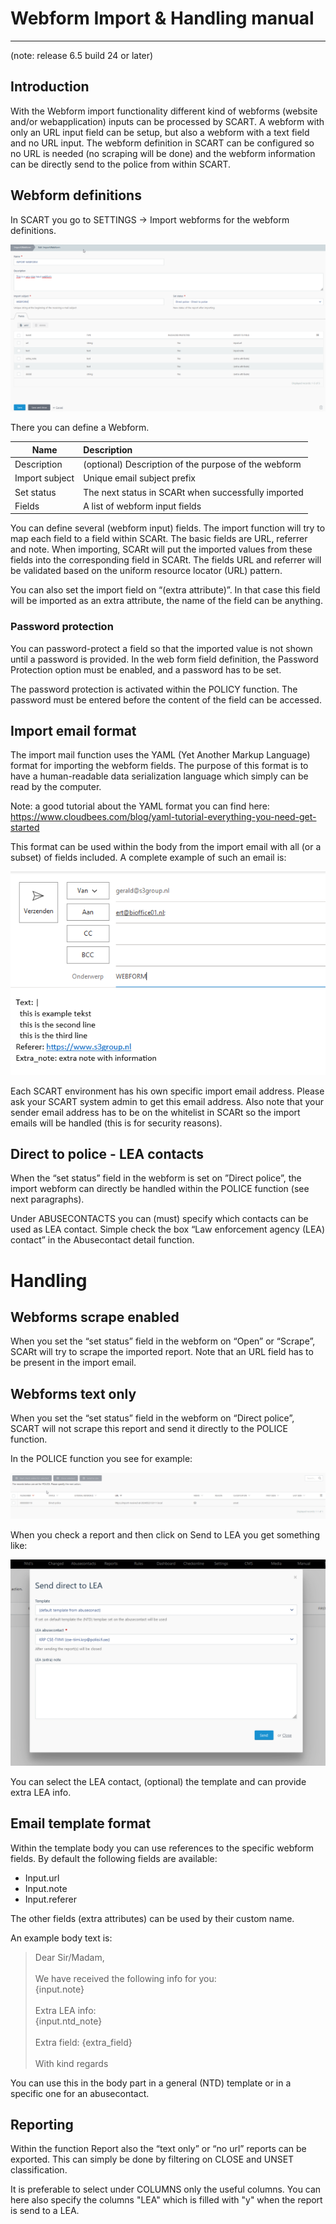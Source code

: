 # Webform Import & Handling manual

---

(note: release 6.5 build 24 or later)

## Introduction

With the Webform import functionality different kind of webforms (website and/or 
webapplication) inputs can be processed by SCART. A webform with only an URL input 
field can be setup, but also a webform with a text field and no URL input. The 
webform definition in SCART can be configured so no URL is needed (no scraping 
will be done) and the webform information can be directly send to the police from 
within SCART.

## Webform definitions

In SCART you go to SETTINGS -> Import webforms for the webform definitions.

![img.png](../images/img.png)

There you can define a Webform.

| Name           |Description|
|----------------|:-|
| Description    |(optional) Description of the purpose of the webform|
| Import subject |Unique email subject prefix |
| Set status     |The next status in SCARt when successfully imported |
| Fields         |A list of webform input fields|

You can define several (webform input) fields. The import function will try to map 
each field to a field within SCARt. The basic fields are URL, referrer and note. 
When importing, SCARt will put the imported values from these fields into the 
corresponding field in SCARt. The fields URL and referrer will be validated based 
on the uniform resource locator (URL) pattern.

You can also set the import field on “(extra attribute)”. In that case this field 
will be imported as an extra attribute, the name of the field can be anything.

### Password protection

You can password-protect a field so that the imported value is not shown until a password 
is provided. In the web form field definition, the Password Protection option must be 
enabled, and a password has to be set.

The password protection is activated within the POLICY function. The password must be 
entered before the content of the field can be accessed.


## Import email format

The import mail function uses the YAML (Yet Another Markup Language) format for 
importing the webform fields. The purpose of this format is to have a 
human-readable data serialization language which simply can be read by the computer.

Note: a good tutorial about the YAML format you can find here: 
<https://www.cloudbees.com/blog/yaml-tutorial-everything-you-need-get-started>

This format can be used within the body from the import email with all (or a subset) 
of fields included. A complete example of such an email is:

![img_4.png](../images/img_4.png)

Each SCART environment has his own specific import email address. Please ask your 
SCART system admin to get this email address. Also note that your sender email 
address has to be on the whitelist in SCARt so the import emails will be 
handled (this is for security reasons).

## Direct to police - LEA contacts

When the “set status” field in the webform is set on ”Direct police”, the import 
webform can directly be handled within the POLICE function (see next paragraphs).

Under ABUSECONTACTS you can (must) specify which contacts can be used as LEA contact.
Simple check the box “Law enforcement agency (LEA) contact” in the Abusecontact 
detail function.

# Handling

## Webforms scrape enabled

When you set the “set status” field in the webform on “Open” or “Scrape”, SCARt 
will try to scrape the imported report. Note that an URL field has to be present 
in the import email.

## Webforms text only

When you set the “set status” field in the webform on “Direct police”, SCART will 
not scrape this report and send it directly to the POLICE function.

In the POLICE function you see for example:

![img_2.png](../images/img_2.png)

When you check a report and then click on Send to LEA you get something like:

![img_3.png](../images/img_3.png)

You can select the LEA contact, (optional) the template and can provide extra LEA 
info.

## Email template format

Within the template body you can use references to the specific webform fields. 
By default the following fields are available:

- Input.url
- Input.note
- Input.referer

The other fields (extra attributes) can be used by their custom name.

An example body text is:

> Dear Sir/Madam, \
> \
> We have received the following info for you: \
> {input.note} \
> \
> Extra LEA info: \
> {input.ntd_note} \
> \
> Extra field: {extra_field} \
> \
> With kind regards

You can use this in the body part in a general (NTD) template or in a specific one 
for an abusecontact.

## Reporting 

Within the function Report also the “text only” or “no url” reports can be exported. 
This can simply be done by filtering on CLOSE and UNSET classification. 

It is preferable to select under COLUMNS only the useful columns. You can here also 
specify the columns "LEA" which is filled with "y" when the report is send to a LEA.

